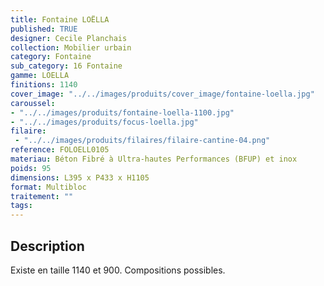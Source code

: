 ```yaml
---
title: Fontaine LOËLLA 
published: TRUE
designer: Cecile Planchais
collection: Mobilier urbain
category: Fontaine
sub_category: 16 Fontaine
gamme: LOELLA
finitions: 1140
cover_image: "../../images/produits/cover_image/fontaine-loella.jpg"
caroussel: 
- "../../images/produits/fontaine-loella-1100.jpg"
- "../../images/produits/focus-loella.jpg"
filaire: 
 - "../../images/produits/filaires/filaire-cantine-04.png"
reference: FOLOELL0105
materiau: Béton Fibré à Ultra-hautes Performances (BFUP) et inox
poids: 95
dimensions: L395 x P433 x H1105 
format: Multibloc
traitement: ""
tags: 
---
```


## Description

Existe en taille 1140 et 900. Compositions possibles.
